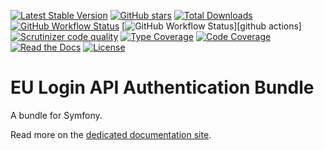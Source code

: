 [![Latest Stable Version][latest stable version]][packagist]
 [![GitHub stars][github stars]][packagist]
 [![Total Downloads][total downloads]][packagist]
[![GitHub Workflow Status][github workflow status]][github actions link]
 [![GitHub Workflow Status][github workflow status]][github actions]
 [![Scrutinizer code quality][code quality]][scrutinizer code quality]
 [![Type Coverage][type coverage]][sheperd type coverage]
 [![Code Coverage][code coverage]][scrutinizer code quality]
 [![Read the Docs][badge readthedocs]][http readthedocs]
 [![License][license]][packagist]

# EU Login API Authentication Bundle

A bundle for Symfony.

Read more on the [dedicated documentation site][http readthedocs].

[packagist]: https://packagist.org/packages/ecphp/eu-login-api-authentication-bundle
[latest stable version]: https://img.shields.io/packagist/v/ecphp/eu-login-api-authentication-bundle.svg?style=flat-square
[github stars]: https://img.shields.io/github/stars/ecphp/eu-login-api-authentication-bundle.svg?style=flat-square
[total downloads]: https://img.shields.io/packagist/dt/ecphp/eu-login-api-authentication-bundle.svg?style=flat-square
[github workflow status]:
  https://img.shields.io/github/actions/workflow/status/ecphp/eu-login-api-authentication-bundle/continuous-integration.yml?branch=master&style=flat-square
[code quality]: https://img.shields.io/scrutinizer/quality/g/ecphp/eu-login-api-authentication-bundle/master.svg?style=flat-square
[scrutinizer code quality]: https://scrutinizer-ci.com/g/ecphp/eu-login-api-authentication-bundle/?branch=master
[type coverage]: https://img.shields.io/badge/dynamic/json?style=flat-square&color=color&label=Type%20coverage&query=message&url=https%3A%2F%2Fshepherd.dev%2Fgithub%2Fecphp%2Feu-login-api-authentication-bundle%2Fcoverage
[sheperd type coverage]: https://shepherd.dev/github/ecphp/eu-login-api-authentication-bundle
[code coverage]: https://img.shields.io/scrutinizer/coverage/g/ecphp/eu-login-api-authentication-bundle/master.svg?style=flat-square
[license]: https://img.shields.io/packagist/l/ecphp/eu-login-api-authentication-bundle.svg?style=flat-square
[donate github]: https://img.shields.io/badge/Sponsor-Github-brightgreen.svg?style=flat-square
[donate paypal]: https://img.shields.io/badge/Sponsor-Paypal-brightgreen.svg?style=flat-square
[github actions link]: https://github.com/ecphp/eu-login-api-authentication-bundle/actions
[badge readthedocs]: https://img.shields.io/readthedocs/ecphp-eu-login-api-authentication-bundle?style=flat-square
[http readthedocs]: https://ecphp-eu-login-api-authentication-bundle.readthedocs.io/

